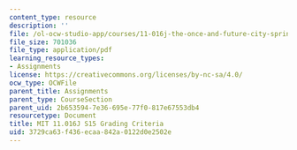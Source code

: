 ```yaml
---
content_type: resource
description: ''
file: /ol-ocw-studio-app/courses/11-016j-the-once-and-future-city-spring-2015/3729ca63f436ecaa842a0122d0e2502e_MIT11_016JS15_Grading.pdf
file_size: 701036
file_type: application/pdf
learning_resource_types:
- Assignments
license: https://creativecommons.org/licenses/by-nc-sa/4.0/
ocw_type: OCWFile
parent_title: Assignments
parent_type: CourseSection
parent_uid: 2b653594-7e36-695e-77f0-817e67553db4
resourcetype: Document
title: MIT 11.016J S15 Grading Criteria
uid: 3729ca63-f436-ecaa-842a-0122d0e2502e
---
```


